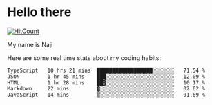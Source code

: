 # Hello there

[![HitCount](http://hits.dwyl.com/na-ji/na-ji.svg)](https://youtu.be/dQw4w9WgXcQ)

My name is Naji

Here are some real time stats about my coding habits:

<!--START_SECTION:waka-->
```text
TypeScript   10 hrs 21 mins  ██████████████████░░░░░░░   71.54 % 
JSON         1 hr 45 mins    ███░░░░░░░░░░░░░░░░░░░░░░   12.09 % 
HTML         1 hr 28 mins    ██▓░░░░░░░░░░░░░░░░░░░░░░   10.17 % 
Markdown     22 mins         ▓░░░░░░░░░░░░░░░░░░░░░░░░   02.62 % 
JavaScript   14 mins         ▒░░░░░░░░░░░░░░░░░░░░░░░░   01.69 % 
```
<!--END_SECTION:waka-->
